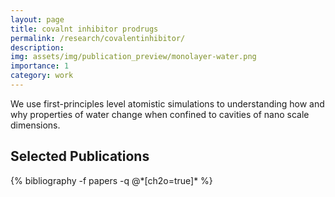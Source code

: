 ```yaml
---
layout: page
title: covalnt inhibitor prodrugs
permalink: /research/covalentinhibitor/
description:
img: assets/img/publication_preview/monolayer-water.png
importance: 1
category: work
---
```


We use first-principles level atomistic simulations to understanding how and why properties of water change when confined to cavities of nano    scale dimensions.

<!-- _pages/publications.md -->

<div class="publications">
  <h2>Selected Publications</h2>
  {% bibliography -f papers -q @*[ch2o=true]* %}
</div>
